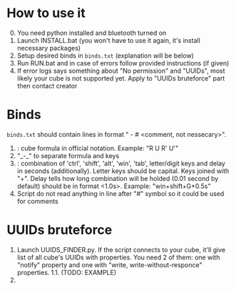 # How to use it
0. You need python installed and bluetooth turned on
1. Launch INSTALL.bat (you won't have to use it again, it's install necessary packages)
2. Setup desired binds in `binds.txt` (explanation will be below)
3. Run RUN.bat and in case of errors follow provided instructions (if given)
4. If error logs says something about "No permission" and "UUIDs", most likely your cube is not supported yet. Apply to "UUIDs bruteforce" part then contact creator

# Binds
`binds.txt` should contain lines in format "<formula> - <key comb> # <comment, not nessecary>".
1. <formula>: cube formula in official notation. Example: "R U R' U'"
2. "\_-\_" to separate formula and keys
3. <key comb>: combination of 'ctrl', 'shift', 'alt', 'win', 'tab', letter/digit keys and delay in seconds (additionally). Letter keys should be capital. Keys joined with "+". Delay tells how long combination will be holded (0.01 second by default) should be in format <1.0s>. Example: "win+shift+G+0.5s"
4. Script do not read anything in line after "#" symbol so it could be used for comments

# UUIDs bruteforce
1. Launch UUIDS_FINDER.py. If the script connects to your cube, it'll give list of all cube's UUIDs with properties. You need 2 of them: one with "notify" property and one with "write, write-without-responce" properties.
1.1. (TODO: EXAMPLE)
2. 
